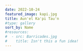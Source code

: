 ```yaml
---
date: 2022-10-24
featured_image: kapi.jpg
title: Aun'el Ka'pi Tau'n
#type: gallery
sort_by: Name
#resources:
#  - src: Barricades.jpg
#    title: Isn't this a fun idea!
---
```

